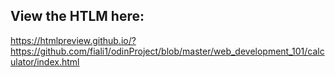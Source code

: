 ## View the HTLM here:
https://htmlpreview.github.io/?https://github.com/fiali1/odinProject/blob/master/web_development_101/calculator/index.html
